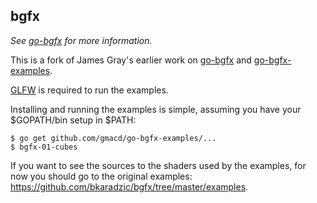 ## bgfx

_See [go-bgfx](https://github.com/gmacd/go-bgfx) for more
information._

This is a fork of James Gray's earlier work on [go-bgfx](https://github.com/james4k/go-bgfx) and [go-bgfx-examples](https://github.com/james4k/go-bgfx-examples).

[GLFW](http://www.glfw.org/) is required to run the examples.

Installing and running the examples is simple, assuming you have your
$GOPATH/bin setup in $PATH:

```
$ go get github.com/gmacd/go-bgfx-examples/...
$ bgfx-01-cubes
```

If you want to see the sources to the shaders used by the examples, for
now you should go to the original examples:
<https://github.com/bkaradzic/bgfx/tree/master/examples>.
